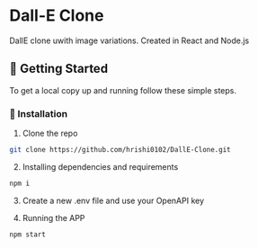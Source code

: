 # Dall-E Clone

DallE clone uwith image variations. Created in React and Node.js

## 🚀 Getting Started
To get a local copy up and running follow these simple steps.

### 🔨 Installation
1. Clone the repo

```sh
git clone https://github.com/hrishi0102/DallE-Clone.git
```

2. Installing dependencies and requirements

```sh
npm i
```

3. Create a new .env file and use your OpenAPI key

4. Running the APP
```sh
npm start
```
